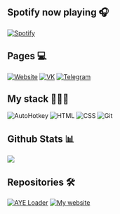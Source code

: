 ## Spotify now playing 🎧

      
[![Spotify](https://spotify-now-playing.m4x3r1337.vercel.app/api/spotify-playing)](https://open.spotify.com/user/welxx3k52jb086pnosvs82fx4)


## Pages 💻
  [![Website](https://img.shields.io/badge/website-369?style=flat-square&logo=safari&logoColor=white)](https://m4x3r.xyz)
  [![VK](http://img.shields.io/badge/vk-page-369?style=flat-square&logo=vk&logoColor=white)](https://vk.com/m4x3r228)
  [![Telegram](http://img.shields.io/badge/tg-profile-369?style=flat-square&logo=telegram&logoColor=white)](https://t.me/m4x3r1337)

## My stack 👨🏾‍💻
![AutoHotkey](https://img.shields.io/badge/-AHK-%425442?style=flat-square) ![HTML](https://img.shields.io/badge/-HTML-%23de4b25?style=flat-square) ![CSS](https://img.shields.io/badge/-CSS-%230174b8?style=flat-square) ![Git](https://img.shields.io/badge/-Git-%23ea4f32?style=flat-square)


## Github Stats 📊
<img src="https://github-readme-stats.vercel.app/api?username=m4x3r1337&show_icons=true&theme=vue">

## Repositories 🛠
[![AYE Loader](https://github-readme-stats.vercel.app/api/pin/?username=clangremlini&repo=aye-ahk-loader&show_owner=true&theme=vue)](https://github.com/clangremlini/aye-ahk-loader) 
[![My website](https://github-readme-stats.vercel.app/api/pin/?username=m4x3r1337&repo=m4x3r1337.github.io&theme=vue)](https://github.com/m4x3r1337/m4x3r1337.github.io) 
